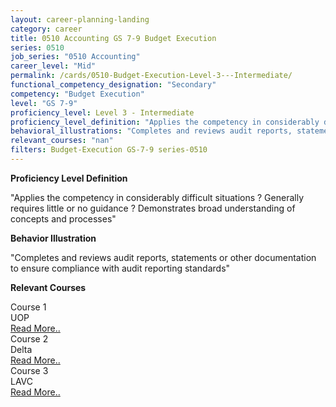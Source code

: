 ```yaml
---
layout: career-planning-landing
category: career
title: 0510 Accounting GS 7-9 Budget Execution
series: 0510
job_series: "0510 Accounting"
career_level: "Mid"
permalink: /cards/0510-Budget-Execution-Level-3---Intermediate/
functional_competency_designation: "Secondary"
competency: "Budget Execution"
level: "GS 7-9"
proficiency_level: Level 3 - Intermediate
proficiency_level_definition: "Applies the competency in considerably difficult situations ? Generally requires little or no guidance ? Demonstrates broad understanding of concepts and processes"
behavioral_illustrations: "Completes and reviews audit reports, statements or other documentation to ensure compliance with audit reporting standards"
relevant_courses: "nan"
filters: Budget-Execution GS-7-9 series-0510
---
```


<p><b>Proficiency Level Definition</b></p>
<p>"Applies the competency in considerably difficult situations ? Generally requires little or no guidance ? Demonstrates broad understanding of concepts and processes"</p>
<p><b>Behavior Illustration</b></p>
<p>"Completes and reviews audit reports, statements or other documentation to ensure compliance with audit reporting standards"</p>
<p><b>Relevant Courses</b></p>
<div class="cfo-courses-outer"><div class="cfo-courses-inner">Course 1</div><div class="cfo-courses-inner">UOP</div><div class="cfo-courses-inner"><a href="/cards/0510-Budget-Execution-Level-3---Intermediate/">Read More..</a></div></div>
<div class="cfo-courses-outer"><div class="cfo-courses-inner">Course 2</div><div class="cfo-courses-inner">Delta</div><div class="cfo-courses-inner"><a href="/cards/0510-Budget-Execution-Level-3---Intermediate/">Read More..</a></div></div>
<div class="cfo-courses-outer"><div class="cfo-courses-inner">Course 3</div><div class="cfo-courses-inner">LAVC</div><div class="cfo-courses-inner"><a href="/cards/0510-Budget-Execution-Level-3---Intermediate/">Read More..</a></div></div>
